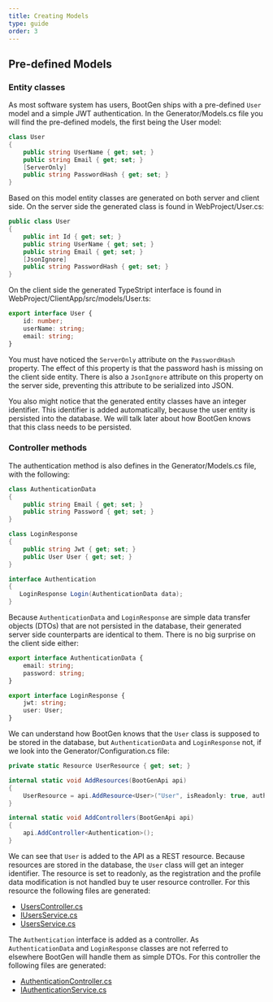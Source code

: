 ```yaml
---
title: Creating Models
type: guide
order: 3
---
```


## Pre-defined Models

### Entity classes

As most software system has users, BootGen ships with a pre-defined `User` model and a simple JWT authentication. In the Generator/Models.cs file you will find the pre-defined models, the first being the User model:

```csharp
class User
{
    public string UserName { get; set; }
    public string Email { get; set; }
    [ServerOnly]
    public string PasswordHash { get; set; }
}
```

Based on this model entity classes are generated on both server and client side.
On the server side the generated class is found in WebProject/User.cs:

```csharp
public class User
{
    public int Id { get; set; }
    public string UserName { get; set; }
    public string Email { get; set; }
    [JsonIgnore]
    public string PasswordHash { get; set; }
}
```
On the client side the generated TypeStript interface is found in WebProject/ClientApp/src/models/User.ts:

```typescript
export interface User {
    id: number;
    userName: string;
    email: string;
}
```

You must have noticed the `ServerOnly` attribute on the `PasswordHash` property. The effect of this property is that the password hash is missing on the
client side entity. There is also a `JsonIgnore` attribute on this property on the server side, preventing this attribute to be serialized into JSON.

You also might notice that the generated entity classes have an integer identifier. This identifier is added automatically, because the user entity is persisted into the database. We will talk later about how BootGen knows that this class needs to be persisted.

### Controller methods

The authentication method is also defines in the Generator/Models.cs file, with the following:

```csharp
class AuthenticationData
{
    public string Email { get; set; }
    public string Password { get; set; }
}

class LoginResponse
{
    public string Jwt { get; set; }
    public User User { get; set; }
}

interface Authentication
{
   LoginResponse Login(AuthenticationData data);
}
```

Because `AuthenticationData` and `LoginResponse` are simple data transfer objects (DTOs) that are not persisted in the database, their generated server side counterparts are identical to them. There is no big surprise on the client side either:

```typescript
export interface AuthenticationData {
    email: string;
    password: string;
}

export interface LoginResponse {
    jwt: string;
    user: User;
}
```

We can understand how BootGen knows that the `User` class is supposed to be stored in the database, but `AuthenticationData` and `LoginResponse` not, if we look into the Generator/Configuration.cs file:

```csharp
private static Resource UserResource { get; set; }

internal static void AddResources(BootGenApi api)
{
    UserResource = api.AddResource<User>("User", isReadonly: true, authenticate: true);
}

internal static void AddControllers(BootGenApi api)
{
    api.AddController<Authentication>();
}
```

We can see that `User` is added to the API as a REST resource. Because resources are stored in the database, the `User` class will get an integer identifier. The resource is set to readonly, as the registration and the profile data modification is not handled buy te user resource controller. For this resource the following files are generated:
 * [UsersController.cs](https://github.com/BootGen/BootGenVue/blob/master/WebProject/Controllers/UsersController.cs)
 * [IUsersService.cs](https://github.com/BootGen/BootGenVue/blob/master/WebProject/Services/IUsersService.cs)
 * [UsersService.cs](https://github.com/BootGen/BootGenVue/blob/master/WebProject/Services/UsersService.cs)

The `Authentication` interface is added as a controller. As `AuthenticationData` and `LoginResponse` classes are not referred to elsewhere BootGen will handle them as simple DTOs. For this controller the following files are generated:
 * [AuthenticationController.cs](https://github.com/BootGen/BootGenVue/blob/master/WebProject/Controllers/AuthenticationController.cs)
 * [IAuthenticationService.cs](https://github.com/BootGen/BootGenVue/blob/master/WebProject/Services/IAuthenticationService.cs)
